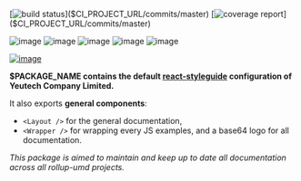 [![build status]($CI_PROJECT_URL/badges/master/build.svg)]($CI_PROJECT_URL/commits/master)
[![coverage report]($CI_PROJECT_URL/badges/master/coverage.svg)]($CI_PROJECT_URL/commits/master)

![image](https://img.shields.io/badge/version-$PACKAGE_VERSION-green.svg)
![image](https://img.shields.io/badge/node-$NODE_VERSION-brightgreen.svg)
![image](https://img.shields.io/badge/npm-$NPM_VERSION-red.svg)
![image](https://img.shields.io/badge/PRs-welcome-brightgreen.svg)
![image]($IMG_SHIELD_PUBLISHING)

[![image](https://user-images.githubusercontent.com/1866564/38087911-2f85c6e2-3384-11e8-9383-676504307e3f.png)]($CI_PROJECT_URL)

**$PACKAGE_NAME contains the default [react-styleguide](https://react-styleguidist.js.org/) configuration of Yeutech Company Limited.**

It also exports **general components**: 
* `<Layout />` for the general documentation, 
* `<Wrapper />` for wrapping every JS examples, and a base64 logo for all documentation.

*This package is aimed to maintain and keep up to date all documentation across all rollup-umd projects.*

